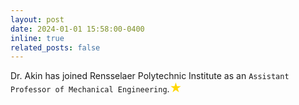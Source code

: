 ```yaml
---
layout: post
date: 2024-01-01 15:58:00-0400
inline: true
related_posts: false
---
```

 <style>
        .star {
            font-size: 19px; /* Adjust the size as needed */
            color: gold; /* You can change the color */
        }
    </style>
<body>
   

Dr. Akin has joined Rensselaer Polytechnic Institute as an `Assistant Professor of Mechanical Engineering`.<span class="star">&#9733;</span>
 

 